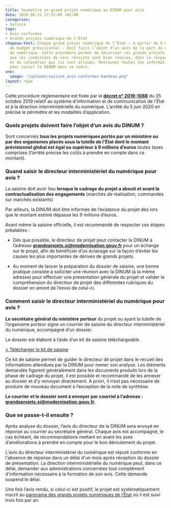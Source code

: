 ```yaml
---
title: Soumettre un grand projet numérique au DINUM pour avis
date: 2020-06-22 17:52:00 +02:00
categories:
- Service
tags:
- Avis conformes
- Grands projets numérique de l'État
chapeau-text: Chaque grand projet numérique de l’État – à partir de 9 millions d’euros
  de budget prévisionnel – doit faire l’objet d’un avis de la part du directeur interministériel
  du numérique. Cette procédure permet de sécuriser ces grands projets et de s’assurer
  que les conditions de leur réussite sont bien réunies, dans le respect des moyens
  et du calendrier qui lui sont alloués. Retrouvez toutes les informations utiles
  pour saisir le DINUM dans ce cadre.
une:
  image: "/uploads/saisine_avis-conformes-bandeau.png"
layout: rgaa
---
```


Cette procédure règlementaire est fixée par le **[décret n° 2019-1088](https://www.legifrance.gouv.fr/affichTexte.do?cidTexte=JORFTEXT000039281619&dateTexte=20200612)** du 25 octobre 2019 relatif au système d'information et de communication de l'État et à la direction interministérielle du numérique. L’arrêté du 5 juin 2020 en précise le périmètre et les modalités d’application.

### Quels projets doivent faire l’objet d’un avis du DINUM ?

Sont concernés **tous les projets numériques portés par un ministère ou par des organismes placés sous la tutelle de l'État dont le montant prévisionnel global est égal ou supérieur à 9 millions d’euros** toutes taxes comprises (l’arrêté précise les coûts à prendre en compte dans ce montant).

### Quand saisir le directeur interministériel du numérique pour avis ?

La saisine doit avoir lieu **lorsque le cadrage du projet a abouti et avant la contractualisation des engagements** (marchés de réalisation, commandes sur marchés existants)

Par ailleurs, la DINUM doit être informée de l’existence du projet dès lors que le montant estimé dépasse les 9 millions d’euros.

Avant même la saisine officielle, il est recommandé de respecter ces étapes préalables :

* Dès que possible, le directeur de projet peut contacter la DINUM à l’adresse **[grandsprojets.si@modernisation.gouv.fr](mailto:grandsprojets.si@modernisation.gouv.fr)** pour un échange sur le projet, afin de bénéficier d’un éclairage sur la façon d’éviter les causes les plus importantes de dérives de grands projets.


* Au moment de lancer la préparation du dossier de saisine, une bonne pratique consiste à solliciter une réunion avec la DINUM (à la même adresse) pour effectuer une présentation générale du projet et valider la compréhension du directeur de projet des différentes rubriques du dossier en amont de l’envoi de celui-ci.

### Comment saisir le directeur interministériel du numérique pour avis ?

**Le secrétaire général du ministère porteur** du projet ou ayant la tutelle de l’organisme porteur signe un courrier de saisine du directeur interministériel du numérique, accompagné d’un dossier.

Le dossier est élaboré à l’aide d’un kit de saisine téléchargeable.

[> Télécharger le kit de saisine](/uploads/kit-de-saisine_avis_DINUM.zip)

Ce kit de saisine permet de guider le directeur de projet dans le recueil des informations attendues par la DINUM pour mener son analyse. Les éléments demandés figurent généralement dans les documents produits lors de la phase de cadrage du projet, il est possible et recommandé de les annexer au dossier et d’y renvoyer directement. A priori, il n’est pas nécessaire de produire de nouveau document à l’exception de la note de synthèse.

**Le courrier et le dossier sont à envoyer par courriel à l’adresse : [grandsprojets.si@modernisation.gouv.fr](mailto:grandsprojets.si@modernisation.gouv.fr).**

### Que se passe-t-il ensuite ?

Après analyse du dossier, l’avis du directeur de la DINUM sera envoyé en réponse au courrier au secrétaire général. Chaque avis est accompagné, le cas échéant, de recommandations mettant en avant les axes d’améliorations à prendre en compte pour le bon déroulement du projet.

L'avis du directeur interministériel du numérique est réputé conforme en l'absence de réponse dans un délai d'un mois après réception du dossier de présentation. La direction interministérielle du numérique peut, dans ce délai, demander aux administrations concernées tout complément d'information nécessaire à la formation de son avis. Cette demande suspend le délai.

Une fois l’avis rendu, si celui-ci est positif, le projet est systématiquement inscrit au [panorama des grands projets numériques de l’État](https://www.numerique.gouv.fr/publications/panorama-grands-projets-si/) où il est suivi trois fois par an.